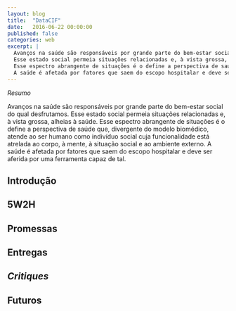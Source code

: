 ```yaml
---
layout: blog
title:  "DataCIF"
date:   2016-06-22 00:00:00
published: false
categories: web
excerpt: |
  Avanços na saúde são responsáveis por grande parte do bem-estar social do qual desfrutamos.
  Esse estado social permeia situações relacionadas e, à vista grossa, alheias à saúde.
  Esse espectro abrangente de situações é o define a perspectiva de saúde que, divergente do modelo biomédico, atende ao ser humano como indivíduo social cuja funcionalidade está atrelada ao corpo, à mente, à situação social e ao ambiente externo.
  A saúde é afetada por fatores que saem do escopo hospitalar e deve ser aferida por uma ferramenta capaz de tal. 
---
```


*Resumo*

Avanços na saúde são responsáveis por grande parte do bem-estar social do qual desfrutamos.
Esse estado social permeia situações relacionadas e, à vista grossa, alheias à saúde.
Esse espectro abrangente de situações é o define a perspectiva de saúde que, divergente do modelo biomédico, atende ao ser humano como indivíduo social cuja funcionalidade está atrelada ao corpo, à mente, à situação social e ao ambiente externo.
A saúde é afetada por fatores que saem do escopo hospitalar e deve ser aferida por uma ferramenta capaz de tal.

## Introdução

## 5W2H

## Promessas

## Entregas

## *Critiques*

## Futuros
